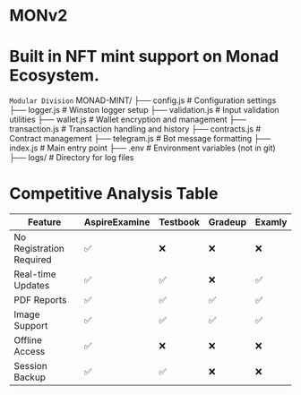 # MONv2
# Built in NFT mint support on Monad Ecosystem.
`Modular Division`
MONAD-MINT/
├── config.js        # Configuration settings
├── logger.js        # Winston logger setup
├── validation.js    # Input validation utilities
├── wallet.js        # Wallet encryption and management
├── transaction.js   # Transaction handling and history
├── contracts.js     # Contract management
├── telegram.js      # Bot message formatting
├── index.js         # Main entry point
├── .env             # Environment variables (not in git)
├── logs/            # Directory for log files



# Competitive Analysis Table

| Feature | AspireExamine | Testbook | Gradeup | Examly |
|---------|--------------|----------|---------|--------|
| No Registration Required | ✅ | ❌ | ❌ | ❌ |
| Real-time Updates | ✅ | ✅ | ❌ | ✅ |
| PDF Reports | ✅ | ✅ | ✅ | ✅ |
| Image Support | ✅ | ✅ | ✅ | ✅ |
| Offline Access | ✅ | ❌ | ❌ | ❌ |
| Session Backup | ✅ | ✅ | ❌ | ❌ |
